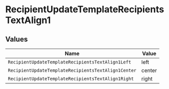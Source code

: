 # RecipientUpdateTemplateRecipientsTextAlign1


## Values

| Name                                                | Value                                               |
| --------------------------------------------------- | --------------------------------------------------- |
| `RecipientUpdateTemplateRecipientsTextAlign1Left`   | left                                                |
| `RecipientUpdateTemplateRecipientsTextAlign1Center` | center                                              |
| `RecipientUpdateTemplateRecipientsTextAlign1Right`  | right                                               |